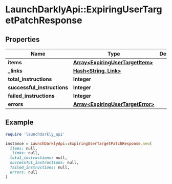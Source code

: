 # LaunchDarklyApi::ExpiringUserTargetPatchResponse

## Properties

| Name | Type | Description | Notes |
| ---- | ---- | ----------- | ----- |
| **items** | [**Array&lt;ExpiringUserTargetItem&gt;**](ExpiringUserTargetItem.md) |  |  |
| **_links** | [**Hash&lt;String, Link&gt;**](Link.md) |  | [optional] |
| **total_instructions** | **Integer** |  | [optional] |
| **successful_instructions** | **Integer** |  | [optional] |
| **failed_instructions** | **Integer** |  | [optional] |
| **errors** | [**Array&lt;ExpiringUserTargetError&gt;**](ExpiringUserTargetError.md) |  | [optional] |

## Example

```ruby
require 'launchdarkly_api'

instance = LaunchDarklyApi::ExpiringUserTargetPatchResponse.new(
  items: null,
  _links: null,
  total_instructions: null,
  successful_instructions: null,
  failed_instructions: null,
  errors: null
)
```

